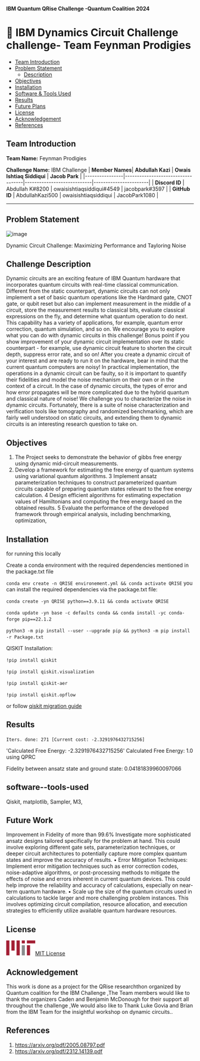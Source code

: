 **IBM Quantum QRise Challenge -Quantum Coalition 2024**

# :space_invader: IBM Dynamics Circuit Challenge challenge- Team Feynman Prodigies 

- [Team Introduction](#team-introduction)
- [Problem Statement](#ProblemStatement)
  - [Description](#description)
- [Objectives](#Objectives)
- [Installation](#Installation)
- [Software & Tools Used](#software--tools-used)
- [Results](#Results)
- [Future Plans](#future-plans)
- [License](#license)
- [Acknowledgement](#Acknowledgement)
- [References](#references)

## Team Introduction
**Team Name:** Feynman Prodigies 

**Challenge Name:** IBM Challenge
|   **Member Names**| **Abdullah Kazi**                      | **Owais Ishtiaq Siddiqui** | **Jacob Park** |
|----------------|-----------------------------------|----------------------------|-----------------------|
| **Discord ID** | Abdullah K#8200                   | owaisishtiaqsiddiqui#4549  | jacobpark#3597        |
| **GitHub ID**  | AbdullahKazi500                   | owaisishtiaqsiddiqui       | JacobPark1080         |

----------------------


## Problem Statement
![image](https://github.com/owaisishtiaqsiddiqui/QRISE/assets/108402760/514cee08-6a08-4ccd-aa60-583d541c6a2f)

Dynamic Circuit Challenge: Maximizing Performance and Tayloring Noise

## Challenge Description 
Dynamic circuits are an exciting feature of IBM Quantum hardware that incorporates quantum circuits with real-time classical communication. Different from the static counterpart, dynamic circuits can not only implement a set of basic quantum operations like the Hardmard gate, CNOT gate, or qubit reset but also can implement measurement in the middle of a circuit, store the measurement results to classical bits, evaluate classical expressions on the fly, and determine what quantum operation to do next. This capability has a variety of applications, for example, quantum error correction, quantum simulation, and so on. We encourage you to explore what you can do with dynamic circuits in this challenge! Bonus point if you show improvement of your dynamic circuit implementation over its static counterpart - for example, use dynamic circuit feature to shorten the circuit depth, suppress error rate, and so on! After you create a dynamic circuit of your interest and are ready to run it on the hardware, bear in mind that the current quantum computers are noisy! In practical implementation, the operations in a dynamic circuit can be faulty, so it is important to quantify their fidelities and model the noise mechanism on their own or in the context of a circuit. In the case of dynamic circuits, the types of error and how error propagates will be more complicated due to the hybrid quantum and classical nature of noise! We challenge you to characterize the noise in dynamic circuits. Fortunately, there is a suite of noise characterization and verification tools like tomography and randomized benchmarking, which are fairly well understood on static circuits, and extending them to dynamic circuits is an interesting research question to take on.

## Objectives
1. The Project seeks to demonstrate the behavior of gibbs free energy using dynamic mid-circuit measurements.
2. Develop a framework for estimating the free energy of quantum systems using variational quantum algorithms.
3 Implement ansatz parameterization techniques to construct parameterized quantum circuits capable of preparing quantum states relevant to the free energy calculation.
4 Design efficient algorithms for estimating expectation values of Hamiltonians and computing the free energy based on the obtained results.
5 Evaluate the performance of the developed framework through empirical analysis, including benchmarking, optimization,

## Installation
for running this locally

Create a conda environment with the required dependencies mentioned in the package.txt file

`conda env create -n QRISE environement.yml && conda activate QRISE`
you can install the required dependencies via the package.txt file:

`conda create -yn QRISE python==3.9.11 && conda activate QRISE`

`conda update -yn base -c defaults conda && conda install -yc conda-forge pip==22.1.2`

`python3 -m pip install --user --upgrade pip && python3 -m pip install -r Package.txt`

QISKIT Installation:

`!pip install qiskit`

`!pip install qiskit.visualization`

`!pip install qiskit-aer`

`!pip install qiskit.opflow`

or follow [qiskit migration guide](https://docs.quantum.ibm.com/api/migration-guides/qiskit-opflow-module)

## Results
`Iters. done: 271 [Current cost: -2.3291976432715256]` 

'Calculated Free Energy: -2.3291976432715256'
Calculated Free Energy: 1.0 using QPRC
     
Fidelity between ansatz state and ground state: 0.04181839960097066

## software--tools-used
Qiskit, matplotlib, Sampler, M3, 
## Future Work
Improvement in Fidelity of more than 99.6%
Investigate more sophisticated ansatz designs tailored specifically
for the problem at hand. This could involve exploring different
gate sets, parameterization techniques, or deeper circuit
architectures to potentially capture more complex quantum
states and improve the accuracy of results.
• Error Mitigation Techniques:
Implement error mitigation techniques such as error correction
codes, noise-adaptive algorithms, or post-processing methods to
mitigate the effects of noise and errors inherent in current
quantum devices. This could help improve the reliability and
accuracy of calculations, especially on near-term quantum
hardware.
• Scale up the size of the quantum circuits used in calculations to
tackle larger and more challenging problem instances. This
involves optimizing circuit compilation, resource allocation, and
execution strategies to efficiently utilize available quantum
hardware resources.
## License

<a href="https://choosealicense.com/licenses/mit/"><img src="https://raw.githubusercontent.com/johnturner4004/readme-generator/master/src/components/assets/images/mit.svg" height=40 />MIT License</a>

## Acknowledgement 
This work is done as a project for the QRise researchthon
organized by Quantum coalition for the IBM Challenge ,The
Team members would like to thank the organizers Caden and
Benjamin McDonough for their support all throughout the
challenge ,We would also like to Thank Luke Govia and Brian
from the IBM Team for the insightful workshop on dynamic
circuits..

## References
1. https://arxiv.org/pdf/2005.08797.pdf
2. https://arxiv.org/pdf/2312.14139.pdf

